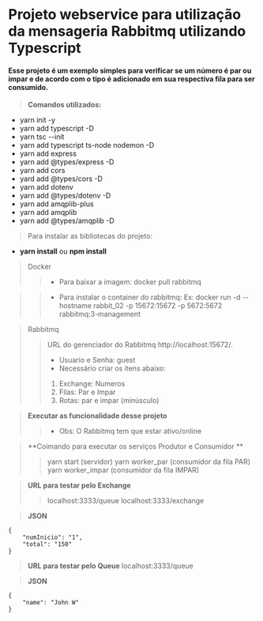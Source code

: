 # Projeto webservice para utilização da mensageria Rabbitmq utilizando Typescript
#### Esse projeto é um exemplo simples para verificar se um número é par ou impar e de acordo com o tipo é adicionado em sua respectiva fila para ser consumido.

> **Comandos utilizados:**

* yarn init -y
* yarn add typescript -D
* yarn tsc --init 
* yarn add typescript ts-node nodemon -D
* yarn add express
* yarn add @types/express -D
* yarn add cors
* yard add @types/cors -D
* yarn add dotenv
* yarn add @types/dotenv -D
* yarn add amqplib-plus
* yarn add amqplib
* yarn add @types/amqplib -D

> Para instalar as bibliotecas do projeto: 
* **yarn install** ou **npm install**

> Docker
>> * Para baixar a imagem:
docker pull rabbitmq

>> * Para instalar o container do rabbitmq: 
>> Ex: docker run -d --hostname rabbit_02 -p 15672:15672 -p 5672:5672 rabbitmq:3-management

> Rabbitmq
>> URL do gerenciador do Rabbitmq http://localhost:15672/.
>> * Usuario e Senha: guest
>> * Necessário criar os itens abaixo: 
>> 1. Exchange: Numeros 
>> 2. Filas: Par e Impar
>> 3. Rotas: par e impar (minúsculo) 

> **Executar as funcionalidade desse projeto**
>> * Obs: O Rabbitmq tem que estar ativo/online 

> **Coimando para executar os serviços Produtor e Consumidor **
>> yarn start (servidor)
>> yarn worker_par (consumidor da fila PAR)
>> yarn worker_impar (consumidor da fila IMPAR)

> **URL para testar pelo Exchange**
>> localhost:3333/queue
>> localhost:3333/exchange

> **JSON**
```
{
	"numInicio": "1",
	"total": "150"
}
```

> **URL para testar pelo Queue**
localhost:3333/queue

> **JSON**
```
{
	"name": "John W"
}
```

